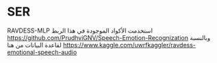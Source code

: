 # SER
RAVDESS-MLP
استخدمت الأكواد الموجودة في هذا الربط https://github.com/PrudhviGNV/Speech-Emotion-Recognization
وبالنسبة لقاعدة البيانات من هنا https://www.kaggle.com/uwrfkaggler/ravdess-emotional-speech-audio
